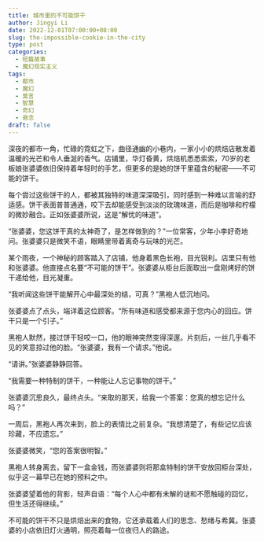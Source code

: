 ```yaml
---
title: 城市里的不可能饼干
author: Jingyi Li
date: 2022-12-01T07:00:00+08:00
slug: the-impossible-cookie-in-the-city
type: post
categories:
  - 短篇故事
  - 魔幻现实主义
tags:
  - 都市
  - 魔幻
  - 莫言
  - 智慧
  - 奇幻
  - 悬念
draft: false
---
```


深夜的都市一角，忙碌的霓虹之下，曲径通幽的小巷内，一家小小的烘焙店散发着温暖的光芒和令人垂涎的香气。店铺里，华灯昏黄，烘焙机悉悉索索，70岁的老板娘张婆婆依旧保持着年轻时的手艺，但更多的是她的饼干里蕴含的秘密——不可能的饼干。

每个尝过这些饼干的人，都被其独特的味道深深吸引，同时感到一种难以言喻的舒适感。饼干表面普普通通，咬下去却能感受到淡淡的玫瑰味道，而后是咖啡和柠檬的微妙融合。正如张婆婆所说，这是“解忧的味道”。

“张婆婆，您这饼干真的太神奇了，是怎样做到的？”一位常客，少年小李好奇地问。张婆婆只是微笑不语，眼睛里带着离奇与玩味的光芒。

某个雨夜，一个神秘的顾客踏入了店铺，他身着黑色长袍，目光锐利。店里只有他和张婆婆。他直接点名要“不可能的饼干”。张婆婆从柜台后面取出一盘刚烤好的饼干递给他，目光凝重。

“我听闻这些饼干能解开心中最深处的结，可真？”黑袍人低沉地问。

张婆婆点了点头，端详着这位顾客。“所有味道和感受都来源于您内心的回应。饼干只是一个引子。”

黑袍人默然，接过饼干轻咬一口，他的眼神突然变得深邃。片刻后，一丝几乎看不见的笑意掠过他的脸。“张婆婆，我有一个请求。”他说。

“请讲。”张婆婆静静回答。

“我需要一种特制的饼干，一种能让人忘记事物的饼干。”

张婆婆沉思良久，最终点头。“来取的那天，给我一个答案：您真的想忘记什么吗？”

一周后，黑袍人再次来到，脸上的表情比之前复杂。“我想清楚了，有些记忆应该珍藏，不应遗忘。”

张婆婆微笑，“您的答案很明智。”

黑袍人转身离去，留下一盒金钱，而张婆婆则将那盒特制的饼干安放回柜台深处，似乎这一幕早已在她的预料之中。

张婆婆望着他的背影，轻声自语：“每个人心中都有未解的谜和不愿触碰的回忆，但生活还得继续。”

不可能的饼干不只是烘焙出来的食物，它还承载着人们的思念、愁绪与希冀。张婆婆的小店依旧灯火通明，照亮着每一位夜归人的路途。